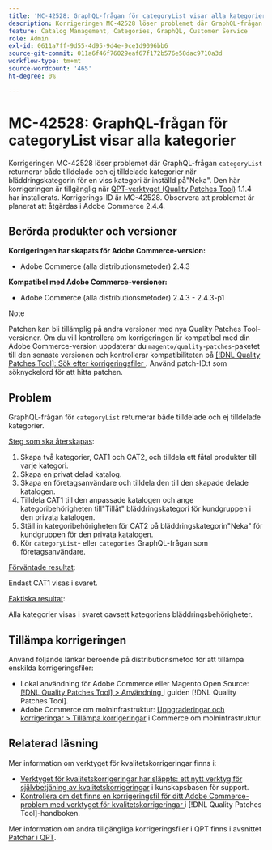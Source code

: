 ```yaml
---
title: 'MC-42528: GraphQL-frågan för categoryList visar alla kategorier'
description: Korrigeringen MC-42528 löser problemet där GraphQL-frågan för categoryList returnerar både tilldelade och ej tilldelade kategorier när bläddringskategorin för en viss kategori är inställd på Neka. Den här korrigeringen är tillgänglig när [QPT-verktyget (Quality Patches Tool)](https://experienceleague.adobe.com/sv/docs/commerce-operations/tools/quality-patches-tool/quality-patches-tool-to-self-serve-quality-patches) 1.1.4 är installerat. Korrigerings-ID är MC-42528. Observera att problemet är planerat att åtgärdas i Adobe Commerce 2.4.4.
feature: Catalog Management, Categories, GraphQL, Customer Service
role: Admin
exl-id: 0611a7ff-9d55-4d95-9d4e-9ce1d9096bb6
source-git-commit: 011a6f46f76029eaf67f172b576e58dac9710a3d
workflow-type: tm+mt
source-wordcount: '465'
ht-degree: 0%

---
```


# MC-42528: GraphQL-frågan för categoryList visar alla kategorier

Korrigeringen MC-42528 löser problemet där GraphQL-frågan `categoryList` returnerar både tilldelade och ej tilldelade kategorier när bläddringskategorin för en viss kategori är inställd på&quot;Neka&quot;. Den här korrigeringen är tillgänglig när [QPT-verktyget (Quality Patches Tool)](https://experienceleague.adobe.com/sv/docs/commerce-operations/tools/quality-patches-tool/quality-patches-tool-to-self-serve-quality-patches) 1.1.4 har installerats. Korrigerings-ID är MC-42528. Observera att problemet är planerat att åtgärdas i Adobe Commerce 2.4.4.

## Berörda produkter och versioner

**Korrigeringen har skapats för Adobe Commerce-version:**

* Adobe Commerce (alla distributionsmetoder) 2.4.3

**Kompatibel med Adobe Commerce-versioner:**

* Adobe Commerce (alla distributionsmetoder) 2.4.3 - 2.4.3-p1

>[!NOTE]
>
>Patchen kan bli tillämplig på andra versioner med nya Quality Patches Tool-versioner. Om du vill kontrollera om korrigeringen är kompatibel med din Adobe Commerce-version uppdaterar du `magento/quality-patches`-paketet till den senaste versionen och kontrollerar kompatibiliteten på [[!DNL Quality Patches Tool]: Sök efter korrigeringsfiler ](https://experienceleague.adobe.com/sv/docs/commerce-operations/tools/quality-patches-tool/quality-patches-tool-to-self-serve-quality-patches). Använd patch-ID:t som söknyckelord för att hitta patchen.

## Problem

GraphQL-frågan för `categoryList` returnerar både tilldelade och ej tilldelade kategorier.

<u>Steg som ska återskapas</u>:

1. Skapa två kategorier, CAT1 och CAT2, och tilldela ett fåtal produkter till varje kategori.
1. Skapa en privat delad katalog.
1. Skapa en företagsanvändare och tilldela den till den skapade delade katalogen.
1. Tilldela CAT1 till den anpassade katalogen och ange kategoribehörigheten till&quot;Tillåt&quot; bläddringskategori för kundgruppen i den privata katalogen.
1. Ställ in kategoribehörigheten för CAT2 på bläddringskategorin&quot;Neka&quot; för kundgruppen för den privata katalogen.
1. Kör `categoryList`- eller `categories` GraphQL-frågan som företagsanvändare.

<u>Förväntade resultat</u>:

Endast CAT1 visas i svaret.

<u>Faktiska resultat</u>:

Alla kategorier visas i svaret oavsett kategoriens bläddringsbehörigheter.

## Tillämpa korrigeringen

Använd följande länkar beroende på distributionsmetod för att tillämpa enskilda korrigeringsfiler:

* Lokal användning för Adobe Commerce eller Magento Open Source: [[!DNL Quality Patches Tool] > Användning ](/help/tools/quality-patches-tool/usage.md) i guiden [!DNL Quality Patches Tool].
* Adobe Commerce om molninfrastruktur: [Uppgraderingar och korrigeringar > Tillämpa korrigeringar](https://experienceleague.adobe.com/docs/commerce-cloud-service/user-guide/develop/upgrade/apply-patches.html?lang=sv-SE) i Commerce om molninfrastruktur.

## Relaterad läsning

Mer information om verktyget för kvalitetskorrigeringar finns i:

* [Verktyget för kvalitetskorrigeringar har släppts: ett nytt verktyg för självbetjäning av kvalitetskorrigeringar](https://experienceleague.adobe.com/sv/docs/commerce-operations/tools/quality-patches-tool/quality-patches-tool-to-self-serve-quality-patches) i kunskapsbasen för support.
* [Kontrollera om det finns en korrigeringsfil för ditt Adobe Commerce-problem med verktyget för kvalitetskorrigeringar ](/help/tools/quality-patches-tool/patches-available-in-qpt/check-patch-for-magento-issue-with-magento-quality-patches.md) i [!DNL Quality Patches Tool]-handboken.

Mer information om andra tillgängliga korrigeringsfiler i QPT finns i avsnittet [Patchar i QPT](https://support.magento.com/hc/en-us/sections/360010506631-Patches-available-in-MQP-tool-).
